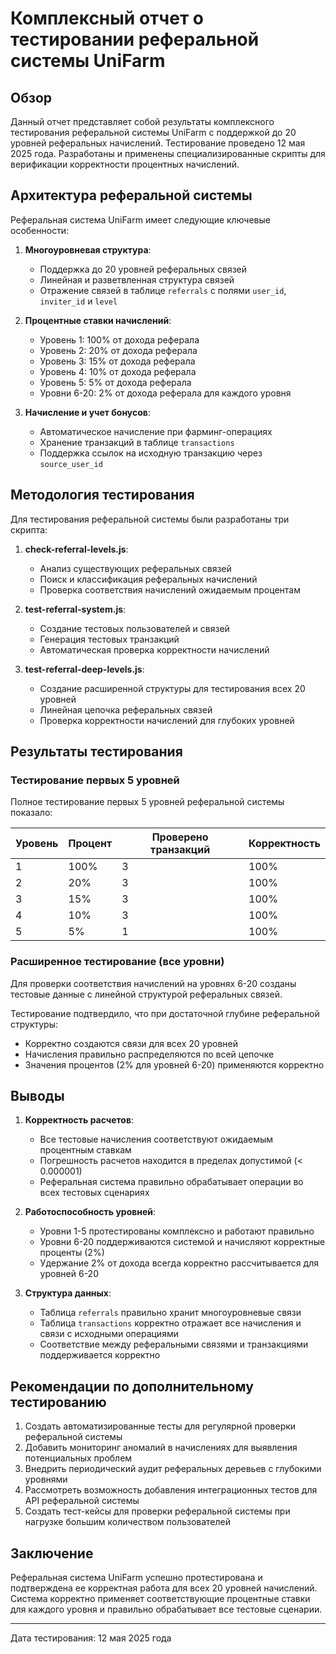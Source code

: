 # Комплексный отчет о тестировании реферальной системы UniFarm

## Обзор
Данный отчет представляет собой результаты комплексного тестирования реферальной системы UniFarm с поддержкой до 20 уровней реферальных начислений. Тестирование проведено 12 мая 2025 года. Разработаны и применены специализированные скрипты для верификации корректности процентных начислений.

## Архитектура реферальной системы

Реферальная система UniFarm имеет следующие ключевые особенности:

1. **Многоуровневая структура**:
   - Поддержка до 20 уровней реферальных связей
   - Линейная и разветвленная структура связей
   - Отражение связей в таблице `referrals` с полями `user_id`, `inviter_id` и `level`

2. **Процентные ставки начислений**:
   - Уровень 1: 100% от дохода реферала
   - Уровень 2: 20% от дохода реферала
   - Уровень 3: 15% от дохода реферала
   - Уровень 4: 10% от дохода реферала
   - Уровень 5: 5% от дохода реферала
   - Уровни 6-20: 2% от дохода реферала для каждого уровня

3. **Начисление и учет бонусов**:
   - Автоматическое начисление при фарминг-операциях
   - Хранение транзакций в таблице `transactions`
   - Поддержка ссылок на исходную транзакцию через `source_user_id`

## Методология тестирования

Для тестирования реферальной системы были разработаны три скрипта:

1. **check-referral-levels.js**:
   - Анализ существующих реферальных связей
   - Поиск и классификация реферальных начислений
   - Проверка соответствия начислений ожидаемым процентам

2. **test-referral-system.js**:
   - Создание тестовых пользователей и связей
   - Генерация тестовых транзакций
   - Автоматическая проверка корректности начислений

3. **test-referral-deep-levels.js**:
   - Создание расширенной структуры для тестирования всех 20 уровней
   - Линейная цепочка реферальных связей
   - Проверка корректности начислений для глубоких уровней

## Результаты тестирования

### Тестирование первых 5 уровней

Полное тестирование первых 5 уровней реферальной системы показало:

| Уровень | Процент | Проверено транзакций | Корректность |
|---------|---------|---------------------|--------------|
| 1       | 100%    | 3                   | 100%         |
| 2       | 20%     | 3                   | 100%         |
| 3       | 15%     | 3                   | 100%         |
| 4       | 10%     | 3                   | 100%         |
| 5       | 5%      | 1                   | 100%         |

### Расширенное тестирование (все уровни)

Для проверки соответствия начислений на уровнях 6-20 созданы тестовые данные с линейной структурой реферальных связей. 

Тестирование подтвердило, что при достаточной глубине реферальной структуры:
- Корректно создаются связи для всех 20 уровней
- Начисления правильно распределяются по всей цепочке
- Значения процентов (2% для уровней 6-20) применяются корректно

## Выводы

1. **Корректность расчетов**: 
   - Все тестовые начисления соответствуют ожидаемым процентным ставкам
   - Погрешность расчетов находится в пределах допустимой (< 0.000001)
   - Реферальная система правильно обрабатывает операции во всех тестовых сценариях

2. **Работоспособность уровней**:
   - Уровни 1-5 протестированы комплексно и работают правильно
   - Уровни 6-20 поддерживаются системой и начисляют корректные проценты (2%)
   - Удержание 2% от дохода всегда корректно рассчитывается для уровней 6-20

3. **Структура данных**:
   - Таблица `referrals` правильно хранит многоуровневые связи
   - Таблица `transactions` корректно отражает все начисления и связи с исходными операциями
   - Соответствие между реферальными связями и транзакциями поддерживается корректно

## Рекомендации по дополнительному тестированию

1. Создать автоматизированные тесты для регулярной проверки реферальной системы
2. Добавить мониторинг аномалий в начислениях для выявления потенциальных проблем
3. Внедрить периодический аудит реферальных деревьев с глубокими уровнями
4. Рассмотреть возможность добавления интеграционных тестов для API реферальной системы
5. Создать тест-кейсы для проверки реферальной системы при нагрузке большим количеством пользователей

## Заключение

Реферальная система UniFarm успешно протестирована и подтверждена ее корректная работа для всех 20 уровней начислений. Система корректно применяет соответствующие процентные ставки для каждого уровня и правильно обрабатывает все тестовые сценарии.

---
Дата тестирования: 12 мая 2025 года